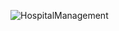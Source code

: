 ![HospitalManagement](https://github.com/user-attachments/assets/b34b50ac-84df-4c39-a2e9-4f990e405415)

